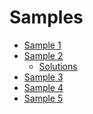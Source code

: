 <!-- LTeX: language=en-GB -->

Samples
=======

- [Sample 1](sheets/GCSE_Sample_1.pdf)
- [Sample 2](sheets/GCSE_Sample_2.pdf)
  - [Solutions](sheets/GCSE_Sample_2_Answers.pdf)
- [Sample 3](sheets/GCSE_Sample_3.pdf)
- [Sample 4](sheets/GCSE_Sample_4.pdf)
- [Sample 5](sheets/GCSE_Sample_5.pdf)
